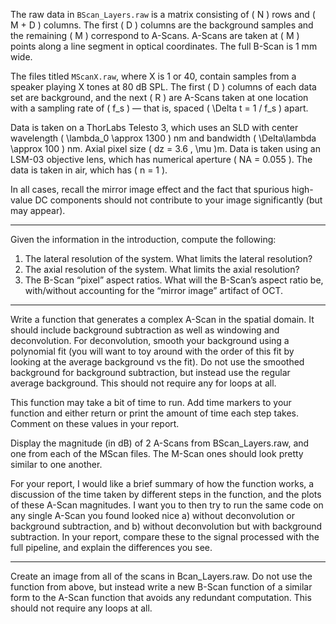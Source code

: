 The raw data in `BScan_Layers.raw` is a matrix consisting of \( N \) rows and \( M + D \) columns. The first \( D \) columns are the background samples and the remaining \( M \) correspond to A-Scans. A-Scans are taken at \( M \) points along a line segment in optical coordinates. The full B-Scan is 1 mm wide.

The files titled `MScanX.raw`, where X is 1 or 40, contain samples from a speaker playing X tones at 80 dB SPL. The first \( D \) columns of each data set are background, and the next \( R \) are A-Scans taken at one location with a sampling rate of \( f_s \) — that is, spaced \( \Delta t = 1 / f_s \) apart.

Data is taken on a ThorLabs Telesto 3, which uses an SLD with center wavelength \( \lambda_0 \approx 1300 \) nm and bandwidth \( \Delta\lambda \approx 100 \) nm. Axial pixel size \( dz = 3.6 \, \mu \)m. Data is taken using an LSM-03 objective lens, which has numerical aperture \( NA = 0.055 \). The data is taken in air, which has \( n = 1 \).

In all cases, recall the mirror image effect and the fact that spurious high-value DC components should not contribute to your image significantly (but may appear).

---

Given the information in the introduction, compute the following:

1. The lateral resolution of the system. What limits the lateral resolution?
2. The axial resolution of the system. What limits the axial resolution?
3. The B-Scan “pixel” aspect ratios. What will the B-Scan’s aspect ratio be, with/without accounting for the “mirror image” artifact of OCT.

---

Write a function that generates a complex A-Scan in the spatial domain. It should include background subtraction as well as windowing and deconvolution. For deconvolution, smooth your background using a polynomial fit (you will want to toy around with the order of this fit by looking at the average background vs the fit). Do not use the smoothed background for background subtraction, but instead use the regular average background. This should not require any for loops at all.

This function may take a bit of time to run. Add time markers to your function and either return or print the amount of time each step takes. Comment on these values in your report.

Display the magnitude (in dB) of 2 A-Scans from BScan_Layers.raw, and one from each of the MScan files. The M-Scan ones should look pretty similar to one another.

For your report, I would like a brief summary of how the function works, a discussion of the time taken by different steps in the function, and the plots of these A-Scan magnitudes. I want you to then try to run the same code on any single A-Scan you found looked nice a) without deconvolution or background subtraction, and b) without deconvolution but with background subtraction. In your report, compare these to the signal processed with the full pipeline, and explain the differences you see.

---

Create an image from all of the scans in Bcan_Layers.raw. Do not use the function from above, but instead write a new B-Scan function of a similar form to the A-Scan function that avoids any redundant computation. This should not require any loops at all. 

